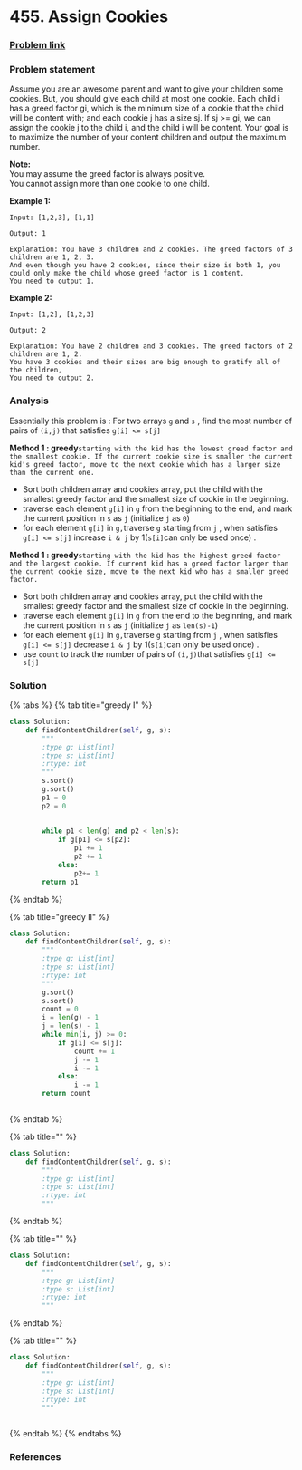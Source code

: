 # 455. Assign Cookies

### [Problem link](https://leetcode.com/problems/assign-cookies/)

### Problem statement

Assume you are an awesome parent and want to give your children some cookies. But, you should give each child at most one cookie. Each child i has a greed factor gi, which is the minimum size of a cookie that the child will be content with; and each cookie j has a size sj. If sj &gt;= gi, we can assign the cookie j to the child i, and the child i will be content. Your goal is to maximize the number of your content children and output the maximum number.

**Note:**  
You may assume the greed factor is always positive.  
You cannot assign more than one cookie to one child.

**Example 1:**

```text
Input: [1,2,3], [1,1]

Output: 1

Explanation: You have 3 children and 2 cookies. The greed factors of 3 children are 1, 2, 3. 
And even though you have 2 cookies, since their size is both 1, you could only make the child whose greed factor is 1 content.
You need to output 1.
```

**Example 2:**

```text
Input: [1,2], [1,2,3]

Output: 2

Explanation: You have 2 children and 3 cookies. The greed factors of 2 children are 1, 2. 
You have 3 cookies and their sizes are big enough to gratify all of the children, 
You need to output 2.
```

### Analysis

Essentially this problem is : For two arrays `g` and `s` , find the most number of pairs of `(i,j)` that satisfies `g[i] <= s[j]`

**Method 1 : greedy**`starting with the kid has the lowest greed factor and the smallest cookie. If the current cookie size is smaller the current kid's greed factor, move to the next cookie which has a larger size than the current one.`

* Sort both children array and cookies array, put the child with the smallest greedy factor and the smallest size of cookie in the beginning.
* traverse each element `g[i]` in `g` from the beginning to the end, and mark the current position in `s` as `j` \(initialize `j` as `0`\)
* for each element `g[i]` in `g,`traverse `g`  starting from `j` , when satisfies `g[i] <= s[j]`  increase `i & j` by 1\(`s[i]`can only be used once\) .

**Method 1 : greedy**`starting with the kid has the highest greed factor and the largest cookie. If current kid has a greed factor larger than the current cookie size, move to the next kid who has a smaller greed factor.`

* Sort both children array and cookies array, put the child with the smallest greedy factor and the smallest size of cookie in the beginning.
* traverse each element `g[i]` in `g` from the end to the beginning, and mark the current position in `s` as `j` \(initialize `j` as `len(s)-1`\)
* for each element `g[i]` in `g,`traverse `g`  starting from `j` , when satisfies `g[i] <= s[j]`  decrease `i & j` by 1\(`s[i]`can only be used once\) . 
* use `count` to track the number of pairs of `(i,j)`that satisfies `g[i] <= s[j]`

### Solution

{% tabs %}
{% tab title="greedy I" %}
```python
class Solution:
    def findContentChildren(self, g, s):
        """
        :type g: List[int]
        :type s: List[int]
        :rtype: int
        """
        s.sort()
        g.sort()
        p1 = 0
        p2 = 0
        
        
        while p1 < len(g) and p2 < len(s):
            if g[p1] <= s[p2]:
                p1 += 1
                p2 += 1
            else:
                p2+= 1
        return p1
```
{% endtab %}

{% tab title="greedy II" %}
```python
class Solution:
    def findContentChildren(self, g, s):
        """
        :type g: List[int]
        :type s: List[int]
        :rtype: int
        """
        g.sort()
        s.sort()
        count = 0
        i = len(g) - 1
        j = len(s) - 1
        while min(i, j) >= 0:
            if g[i] <= s[j]:
                count += 1
                j -= 1
                i -= 1
            else:
                i -= 1
        return count
            
```
{% endtab %}

{% tab title="" %}
```python
class Solution:
    def findContentChildren(self, g, s):
        """
        :type g: List[int]
        :type s: List[int]
        :rtype: int
        """
```
{% endtab %}

{% tab title="" %}
```python
class Solution:
    def findContentChildren(self, g, s):
        """
        :type g: List[int]
        :type s: List[int]
        :rtype: int
        """
```
{% endtab %}

{% tab title="" %}
```python
class Solution:
    def findContentChildren(self, g, s):
        """
        :type g: List[int]
        :type s: List[int]
        :rtype: int
        """
        
```
{% endtab %}
{% endtabs %}

### References

